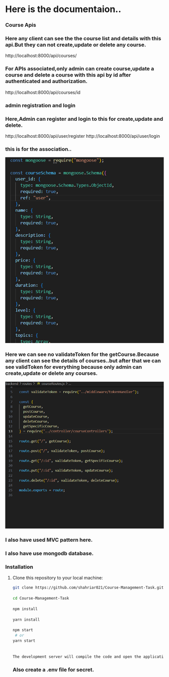# Here is the documentaion..

### Course Apis

### Here any client can see the the course list and details with this api.But they can not create,update or delete any course.

http://localhost:8000/api/courses/

### For APIs associated,only admin can create course,update a course and delete a course with this api by id after authenticated and authorization.

http://localhost:8000/api/courses/id

### admin registration and login

### Here,Admin can register and login to this for create,update and delete.

http://localhost:8000/api/user/register
http://localhost:8000/api/user/login

### this is for the  association..
![images](/backend/screenshots/ref.png)

### Here we can see no validateToken for the getCourse.Because any client can see the details of courses..but after that we can see validToken for everything because only admin can create,update or delete any courses.
![images](/backend/screenshots/validation.png)


### I also have used MVC pattern here.
### I also have use mongodb database.

### Installation

1. Clone this repository to your local machine:

   ```bash
   git clone https://github.com/shahriar021/Course-Management-Task.git

   cd Course-Management-Task

   npm install

   yarn install

   npm start
    # or
   yarn start


   The development server will compile the code and open the application in your default web browser. You can access the application at http://localhost:3000.
   ```

   ### Also create a .env file for secret.






